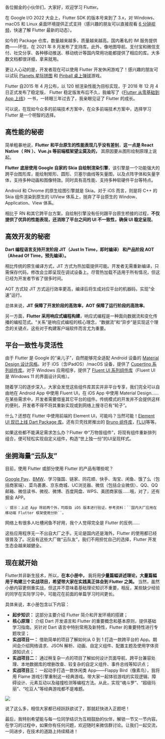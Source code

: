 各位掘金的小伙伴们，大家好，欢迎学习 Flutter。

在 Google I/O 2022 大会上，Flutter SDK 的版本号来到了 3.x，对 Windows、macOS 和 Linux 桌面环境提供正式支持（感兴趣的朋友可以直接观看 [6 分钟视频](https://www.bilibili.com/video/BV1Zr4y1G7dZ)，快速了解 Flutter 最新的动态）。

如今的 Package 仓库，数量越来越多，质量越来越高。国内著名的 IM 服务提供商——环信，在 2021 年 8 月发布了支持库。此外，像地图导航、支付宝和微信支付、社交分享、各种移动推送、移动统计等国内常用功能都提供了相应的库。大多数文档都很详细，拿来就用。

更让人心动的是，开发者现在可以使用 Flutter 开发休闲游戏了！感兴趣的朋友可以试玩 [Planets 星际拼图](https://fph-planets.web.app/#/) 和 [Pinball 桌上弹球](https://pinball.flutter.dev/#/)游戏。

Flutter 自2015 年 4 月公布，以 120 帧渲染性能为目标实现，于 2018 年 12 月 4 日正式发布了稳定版， Flutter 稳定版发布后不久，我编写了《[Flutter 从零基础到 App 上线](https://book.douban.com/subject/35013047/)》一书，一转眼三年过去了，我亲眼见证了 Flutter 的成长。

可以说，在现如今众多的前端技术方案中，在众多前端技术方案中，选择学习 Flutter 是一个明智的选择。

## 高性能的秘密

简单粗暴地说，**Flutter** **和平台原生的性能表现几乎没有差别**，**这一点是 React Native（** **RN** **）、Vue.js 等前端框架望尘莫及的，** 其原因要从图形绘制原理上说起。

**Flutter** **底层使用 Google 自家的 Skia 自绘制渲染引擎**，该引擎是一个功能强大的跨平台图形库，能绘制矩形、圆形、贝塞尔曲线等矢量图，以及点阵字体和矢量字体，支持多种动画和图像特效。同时具有高性能、支持多种软硬件平台等特点。

Android 和 Chrome 的原生绘图引擎就是 Skia。对于 iOS 而言，则是将 C++ 的 Skia 组件渲染到原生的 UIView 体系上，抛弃了平台原生的 Window、Application、View 体系。

相比于 RN 和其它跨平台方案，自绘制引擎没有任何跟平台原生桥接的过程，**不仅提供了优异的性能表现，还消除了平台之间的 UI 不一致性，确保 UI 稳定呈现**。

## 高效开发的秘密

**Dart 编程语言支持开发阶段 JIT（Just In Time，即时编译） 和产品阶段 AOT（Ahead Of Time，预先编译）。**

相比传统的原生编译方式，JIT 方式为热加载提供可能。开发者无需重新编译，只需保存代码，修改会立即呈现在调试设备上。尽管热加载不适用于所有情况，但这已经为开发者节省了很多时间。

AOT 方式较 JIT 方式运行效率更高，编译后将生成对应平台的机器码，实现“全速”运行。

总体来说，**JIT 保障了开发阶段的高效率，AOT 保障了运行阶段的高效率**。

另一方面，**Flutter 采用响应式编程构建**，响应式编程是一种面向数据流和变化传播的编程范式。“关系”是响应式编程的核心理念，“数据流”和“异步”是实现这个理念的关键点，这些对于构建客户端软件而言尤为重要。

## 平台一致性与灵活性

由于 Flutter 是 Google 的“亲儿子”，自然能够完全适配 Android 设备的 [Material Design 设计风格](https://flutter.cn/docs/development/ui/widgets/material)。对于 iOS（含iPadOS）/macOS 设备，提供了 [Cupertino 系列组件库](https://flutter.cn/docs/development/ui/widgets/cupertino)。对于 Windows 应用程序，提供了 [Fluent UI 系列组件库](https://pub.flutter-io.cn/packages/fluent_ui)（Fluent UI 是 Windows 11 的界面设计风格）。

随着学习的逐步深入，大家会发觉这些组件库其实并非平台专享，我们完全可以自由地在 Android App 中使用 Fluent UI，在 iOS App 中使用 Material Design……在某些需求中，开发者需要借鉴其它平台的组件。传统模式的开发并不会提供这样的便利，开发者不得不将其重新实现或到网络上搜寻已有“轮子”。

什么？还想在 Flutter 中使用前端的 Element UI，可能吗？当然可能！[Element UI 现已上线 Dart Package 库](https://pub.flutter-io.cn/packages/element_ui)。还有贝壳找房推出的 [Bruno 组件库](https://bruno.ke.com/page/)，[FLUI](https://flui.xin/)等等。

如果这些都不能满足需求怎么办？Flutter 中“万物皆组件”，将现有组件重新排列组合，便可轻松实现自定义组件，构造“世上独一份”的UI呈现样式。

## 坐拥海量“云队友”

目前，使用 Flutter 或部分使用 Flutter 的产品有哪些呢？

[Google Pay](https://flutter.cn/showcase/google-pay)、[BMW](https://flutter.cn/showcase/bmw)、学习强国、链家、同花顺、快手、淘宝、闲鱼、饿了么（包括商家端）、菜鸟裹裹、京东商城、UC浏览器、微信（包括企业微信）、QQ、QQ邮箱、微信读书、微视、微博、百度网盘、WPS、美团商家版……哦，对了，还有掘金 APP。

`💡 提示：上述 App 除前两个外，均取自 iOS 版本进行验证，参考资料：``国内大厂应用在移动端 Flutter 框架使用分析``。`

网络上有很多人吐槽闲鱼不好用，我个人觉得完全是 Flutter 的反例……

这些应用程序无一不出自大厂之手。无论是国内还是海外，Flutter 的使用都已经很普及了。况且有这些大厂做“云队友”，我们不用担忧自己的选择，Flutter 开发生态会越来越健全。

## 现在就开始

Flutter并非新生技术，所以，**在本小册中，** 我将用**少量篇幅讲述理论，大量篇幅用于构建****三个****实战项目，希望带大家在实践真正体会到 Flutter 之美。** 当然，虽然小册内容更侧重实战，但这并不意味着基础理论知识不重要，相反，某些缺少经验的同学在实际学习中，可能花在前面的单篇学习时间更长。

具体来说，本小册包含以下内容：

-   **起步知识：** 这部分主要介绍 Flutter 简介和开发环境的搭建；
-   **核心原理：** 介绍 Dart 开发语言和 Flutter 的重要概念和基本原则，提供基础学习指南。另针对 Dart 语言中特别常用及新特性，Flutter 的重要特性进行专题攻坚；
-   **实战项目一：** 借助简单的项目了解如何从 0 到 1 打造一款跨平台的 App。期间会介绍网络请求、JSON 解析、动画、自定义组件、配置主题及使用字体资源知识点；
-   **实战项目二：** 通过稍复杂一点的项目了解如何设计页面导航、跨平台兼容处理、本地数据库的增删改查、较复杂的自定义组件、事件总线等知识点；
-   **实战项目三：** 一起动手打造一款休闲类 App——Flappy Bird（像素鸟），我将用 Flame 游戏引擎重制这一经典游戏。带大家一起体验游戏的实现逻辑、障碍设计、元素互动以及碰撞检测等编程方法。从此，实现“魂斗罗”、“超级玛丽”、“吃豆人”等经典游戏都不是难题。

![](https://p3-juejin.byteimg.com/tos-cn-i-k3u1fbpfcp/04de5ee3a28c4037a354c7229a8e98e7~tplv-k3u1fbpfcp-zoom-1.image)

说了这么多，相信大家都已经跃跃欲试了，那就赶快进入正题吧！

最后，我特别希望能与每一位同学结识为互相鼓励的伙伴，解锁一节又一节内容。在学习的过程中，如果你有任何问题，欢迎随时来微信群讨论。让我们一起交流，一同进步，在技术的道路上持续精进！